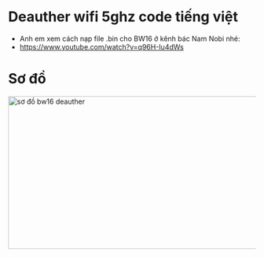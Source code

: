 # Deauther wifi 5ghz code tiếng việt

* Anh em xem cách nạp file .bin cho BW16 ở kênh bác Nam Nobi nhé:
* https://www.youtube.com/watch?v=q96H-Iu4dWs

# Sơ đồ 

<img width="522" height="311" alt="sơ đồ bw16 deauther" src="https://github.com/user-attachments/assets/f2995748-6dd9-4138-8755-ba266459e87c" />

